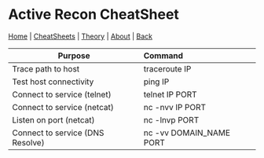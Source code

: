 # Active Recon CheatSheet
[Home](../index.md) | [CheatSheets](../cheatsheets.md) | [Theory](../theory.md) | [About](../about.md) | [Back](../cheatsheets.md)

| Purpose                               | Command                      |
| ------------------------------------- | :----------------------------|
|    Trace path to host                 |     traceroute IP            |
|    Test host connectivity             |     ping IP                  |
|    Connect to service (telnet)        |     telnet IP PORT           |
|    Connect to service (netcat)        |     nc -nvv IP PORT          |
|    Listen on port (netcat)            |     nc -lnvp PORT            |  
|    Connect to service (DNS Resolve)   |     nc -vv DOMAIN_NAME PORT  |

